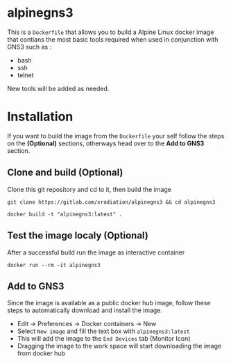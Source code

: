 # alpinegns3

This is a `Dockerfile` that allows you to build a Alpine Linux docker image that contians the most basic tools required when used in conjunction with GNS3 such as :

- bash
- ssh
- telnet

New tools will be added as needed.

# Installation

If you want to build the image from the `Dockerfile` your self follow the steps on the **(Optional)** sections, otherways head over to the **Add to GNS3** section.

## Clone and build (Optional)

Clone this git repository and cd to it, then build the image

`git clone https://gitlab.com/xradiation/alpinegns3 && cd alpinegns3`

`docker build -t "alpinegns3:latest" .`

## Test the image localy (Optional)

After a successful build run the image as interactive container

`docker run --rm -it alpinegns3`

## Add to GNS3

Since the image is available as a public docker hub image, follow these steps to automatically download and install the image.

- Edit -> Preferences -> Docker containers -> New
- Select `New image` and fill the text box with `alpinegns3:latest`
- This will add the image to the `End Devices` tab (Monitor Icon)
- Dragging the image to the work space will start downloading the image from docker hub
